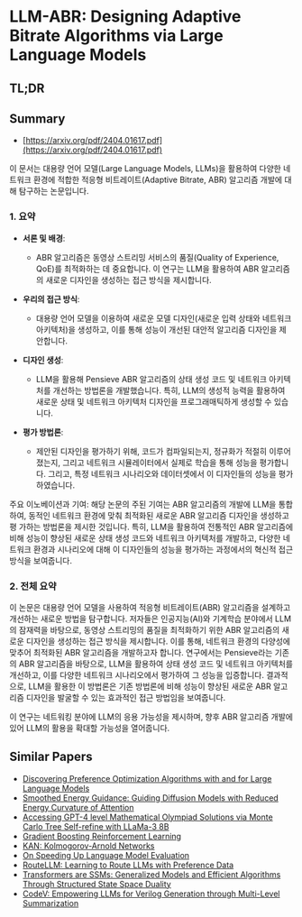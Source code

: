 # LLM-ABR: Designing Adaptive Bitrate Algorithms via Large Language Models
## TL;DR
## Summary
- [https://arxiv.org/pdf/2404.01617.pdf](https://arxiv.org/pdf/2404.01617.pdf)

이 문서는 대용량 언어 모델(Large Language Models, LLMs)을 활용하여 다양한 네트워크 환경에 적합한 적응형 비트레이트(Adaptive Bitrate, ABR) 알고리즘 개발에 대해 탐구하는 논문입니다. 

### 1. 요약

- **서론 및 배경**:
    - ABR 알고리즘은 동영상 스트리밍 서비스의 품질(Quality of Experience, QoE)를 최적화하는 데 중요합니다. 이 연구는 LLM을 활용하여 ABR 알고리즘의 새로운 디자인을 생성하는 접근 방식을 제시합니다.

- **우리의 접근 방식**:
    - 대용량 언어 모델을 이용하여 새로운 모델 디자인(새로운 입력 상태와 네트워크 아키텍처)을 생성하고, 이를 통해 성능이 개선된 대안적 알고리즘 디자인을 제안합니다.

- **디자인 생성**:
    - LLM을 활용해 Pensieve ABR 알고리즘의 상태 생성 코드 및 네트워크 아키텍처를 개선하는 방법론을 개발했습니다. 특히, LLM의 생성적 능력을 활용하여 새로운 상태 및 네트워크 아키텍처 디자인을 프로그래매틱하게 생성할 수 있습니다.

- **평가 방법론**:
    - 제안된 디자인을 평가하기 위해, 코드가 컴파일되는지, 정규화가 적절히 이루어졌는지, 그리고 네트워크 시뮬레이터에서 실제로 학습을 통해 성능을 평가합니다. 그리고, 특정 네트워크 시나리오와 데이터셋에서 이 디자인들의 성능을 평가하였습니다.

주요 이노베이션과 기여:
해당 논문의 주된 기여는 ABR 알고리즘의 개발에 LLM을 통합하여, 동적인 네트워크 환경에 맞춰 최적화된 새로운 ABR 알고리즘 디자인을 생성하고 평 가하는 방법론을 제시한 것입니다. 특히, LLM을 활용하여 전통적인 ABR 알고리즘에 비해 성능이 향상된 새로운 상태 생성 코드와 네트워크 아키텍처를 개발하고, 다양한 네트워크 환경과 시나리오에 대해 이 디자인들의 성능을 평가하는 과정에서의 혁신적 접근 방식을 보여줍니다.

### 2. 전체 요약

이 논문은 대용량 언어 모델을 사용하여 적응형 비트레이트(ABR) 알고리즘을 설계하고 개선하는 새로운 방법을 탐구합니다. 저자들은 인공지능(AI)와 기계학습 분야에서 LLM의 잠재력을 바탕으로, 동영상 스트리밍의 품질을 최적화하기 위한 ABR 알고리즘의 새로운 디자인을 생성하는 접근 방식을 제시합니다. 이를 통해, 네트워크 환경의 다양성에 맞추어 최적화된 ABR 알고리즘을 개발하고자 합니다. 연구에서는 Pensieve라는 기존의 ABR 알고리즘을 바탕으로, LLM을 활용하여 상태 생성 코드 및 네트워크 아키텍처를 개선하고, 이를 다양한 네트워크 시나리오에서 평가하여 그 성능을 입증합니다. 결과적으로, LLM을 활용한 이 방법론은 기존 방법론에 비해 성능이 향상된 새로운 ABR 알고리즘 디자인을 발굴할 수 있는 효과적인 접근 방법임을 보여줍니다.

이 연구는 네트워킹 분야에 LLM의 응용 가능성을 제시하며, 향후 ABR 알고리즘 개발에 있어 LLM의 활용을 확대할 가능성을 열어줍니다.

## Similar Papers
- [Discovering Preference Optimization Algorithms with and for Large Language Models](2406.08414.md)
- [Smoothed Energy Guidance: Guiding Diffusion Models with Reduced Energy Curvature of Attention](2408.00760.md)
- [Accessing GPT-4 level Mathematical Olympiad Solutions via Monte Carlo Tree Self-refine with LLaMa-3 8B](2406.07394.md)
- [Gradient Boosting Reinforcement Learning](2407.08250.md)
- [KAN: Kolmogorov-Arnold Networks](2404.19756.md)
- [On Speeding Up Language Model Evaluation](2407.06172.md)
- [RouteLLM: Learning to Route LLMs with Preference Data](2406.18665.md)
- [Transformers are SSMs: Generalized Models and Efficient Algorithms Through Structured State Space Duality](2405.21060.md)
- [CodeV: Empowering LLMs for Verilog Generation through Multi-Level Summarization](2407.10424.md)
